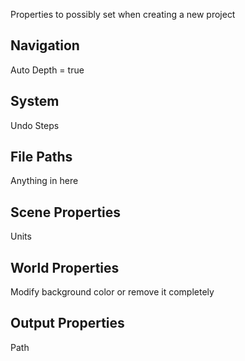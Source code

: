 Properties to possibly set when creating a new project

## Navigation
Auto Depth = true 

## System
Undo Steps

## File Paths
Anything in here

## Scene Properties
Units

## World Properties
Modify background color or remove it completely

## Output Properties
Path


